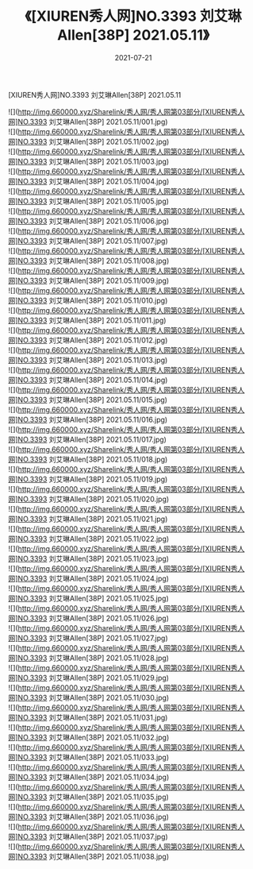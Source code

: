 ﻿---
layout: post
title:  《[XIUREN秀人网]NO.3393 刘艾琳Allen[38P] 2021.05.11》
date:   2021-07-21
img: http://img.660000.xyz/Sharelink/秀人网/秀人网第03部分/[XIUREN秀人网]NO.3393 刘艾琳Allen[38P] 2021.05.11/000.jpg
categories: [美女, 清纯, 唯美]
---

[XIUREN秀人网]NO.3393 刘艾琳Allen[38P] 2021.05.11

  ![](http://img.660000.xyz/Sharelink/秀人网/秀人网第03部分/[XIUREN秀人网]NO.3393 刘艾琳Allen[38P] 2021.05.11/001.jpg) <br> ![](http://img.660000.xyz/Sharelink/秀人网/秀人网第03部分/[XIUREN秀人网]NO.3393 刘艾琳Allen[38P] 2021.05.11/002.jpg) <br> ![](http://img.660000.xyz/Sharelink/秀人网/秀人网第03部分/[XIUREN秀人网]NO.3393 刘艾琳Allen[38P] 2021.05.11/003.jpg) <br> ![](http://img.660000.xyz/Sharelink/秀人网/秀人网第03部分/[XIUREN秀人网]NO.3393 刘艾琳Allen[38P] 2021.05.11/004.jpg) <br> ![](http://img.660000.xyz/Sharelink/秀人网/秀人网第03部分/[XIUREN秀人网]NO.3393 刘艾琳Allen[38P] 2021.05.11/005.jpg) <br> ![](http://img.660000.xyz/Sharelink/秀人网/秀人网第03部分/[XIUREN秀人网]NO.3393 刘艾琳Allen[38P] 2021.05.11/006.jpg) <br> ![](http://img.660000.xyz/Sharelink/秀人网/秀人网第03部分/[XIUREN秀人网]NO.3393 刘艾琳Allen[38P] 2021.05.11/007.jpg) <br> ![](http://img.660000.xyz/Sharelink/秀人网/秀人网第03部分/[XIUREN秀人网]NO.3393 刘艾琳Allen[38P] 2021.05.11/008.jpg) <br> ![](http://img.660000.xyz/Sharelink/秀人网/秀人网第03部分/[XIUREN秀人网]NO.3393 刘艾琳Allen[38P] 2021.05.11/009.jpg) <br> ![](http://img.660000.xyz/Sharelink/秀人网/秀人网第03部分/[XIUREN秀人网]NO.3393 刘艾琳Allen[38P] 2021.05.11/010.jpg) <br> ![](http://img.660000.xyz/Sharelink/秀人网/秀人网第03部分/[XIUREN秀人网]NO.3393 刘艾琳Allen[38P] 2021.05.11/011.jpg) <br> ![](http://img.660000.xyz/Sharelink/秀人网/秀人网第03部分/[XIUREN秀人网]NO.3393 刘艾琳Allen[38P] 2021.05.11/012.jpg) <br> ![](http://img.660000.xyz/Sharelink/秀人网/秀人网第03部分/[XIUREN秀人网]NO.3393 刘艾琳Allen[38P] 2021.05.11/013.jpg) <br> ![](http://img.660000.xyz/Sharelink/秀人网/秀人网第03部分/[XIUREN秀人网]NO.3393 刘艾琳Allen[38P] 2021.05.11/014.jpg) <br> ![](http://img.660000.xyz/Sharelink/秀人网/秀人网第03部分/[XIUREN秀人网]NO.3393 刘艾琳Allen[38P] 2021.05.11/015.jpg) <br> ![](http://img.660000.xyz/Sharelink/秀人网/秀人网第03部分/[XIUREN秀人网]NO.3393 刘艾琳Allen[38P] 2021.05.11/016.jpg) <br> ![](http://img.660000.xyz/Sharelink/秀人网/秀人网第03部分/[XIUREN秀人网]NO.3393 刘艾琳Allen[38P] 2021.05.11/017.jpg) <br> ![](http://img.660000.xyz/Sharelink/秀人网/秀人网第03部分/[XIUREN秀人网]NO.3393 刘艾琳Allen[38P] 2021.05.11/018.jpg) <br> ![](http://img.660000.xyz/Sharelink/秀人网/秀人网第03部分/[XIUREN秀人网]NO.3393 刘艾琳Allen[38P] 2021.05.11/019.jpg) <br> ![](http://img.660000.xyz/Sharelink/秀人网/秀人网第03部分/[XIUREN秀人网]NO.3393 刘艾琳Allen[38P] 2021.05.11/020.jpg) <br> ![](http://img.660000.xyz/Sharelink/秀人网/秀人网第03部分/[XIUREN秀人网]NO.3393 刘艾琳Allen[38P] 2021.05.11/021.jpg) <br> ![](http://img.660000.xyz/Sharelink/秀人网/秀人网第03部分/[XIUREN秀人网]NO.3393 刘艾琳Allen[38P] 2021.05.11/022.jpg) <br> ![](http://img.660000.xyz/Sharelink/秀人网/秀人网第03部分/[XIUREN秀人网]NO.3393 刘艾琳Allen[38P] 2021.05.11/023.jpg) <br> ![](http://img.660000.xyz/Sharelink/秀人网/秀人网第03部分/[XIUREN秀人网]NO.3393 刘艾琳Allen[38P] 2021.05.11/024.jpg) <br> ![](http://img.660000.xyz/Sharelink/秀人网/秀人网第03部分/[XIUREN秀人网]NO.3393 刘艾琳Allen[38P] 2021.05.11/025.jpg) <br> ![](http://img.660000.xyz/Sharelink/秀人网/秀人网第03部分/[XIUREN秀人网]NO.3393 刘艾琳Allen[38P] 2021.05.11/026.jpg) <br> ![](http://img.660000.xyz/Sharelink/秀人网/秀人网第03部分/[XIUREN秀人网]NO.3393 刘艾琳Allen[38P] 2021.05.11/027.jpg) <br> ![](http://img.660000.xyz/Sharelink/秀人网/秀人网第03部分/[XIUREN秀人网]NO.3393 刘艾琳Allen[38P] 2021.05.11/028.jpg) <br> ![](http://img.660000.xyz/Sharelink/秀人网/秀人网第03部分/[XIUREN秀人网]NO.3393 刘艾琳Allen[38P] 2021.05.11/029.jpg) <br> ![](http://img.660000.xyz/Sharelink/秀人网/秀人网第03部分/[XIUREN秀人网]NO.3393 刘艾琳Allen[38P] 2021.05.11/030.jpg) <br> ![](http://img.660000.xyz/Sharelink/秀人网/秀人网第03部分/[XIUREN秀人网]NO.3393 刘艾琳Allen[38P] 2021.05.11/031.jpg) <br> ![](http://img.660000.xyz/Sharelink/秀人网/秀人网第03部分/[XIUREN秀人网]NO.3393 刘艾琳Allen[38P] 2021.05.11/032.jpg) <br> ![](http://img.660000.xyz/Sharelink/秀人网/秀人网第03部分/[XIUREN秀人网]NO.3393 刘艾琳Allen[38P] 2021.05.11/033.jpg) <br> ![](http://img.660000.xyz/Sharelink/秀人网/秀人网第03部分/[XIUREN秀人网]NO.3393 刘艾琳Allen[38P] 2021.05.11/034.jpg) <br> ![](http://img.660000.xyz/Sharelink/秀人网/秀人网第03部分/[XIUREN秀人网]NO.3393 刘艾琳Allen[38P] 2021.05.11/035.jpg) <br> ![](http://img.660000.xyz/Sharelink/秀人网/秀人网第03部分/[XIUREN秀人网]NO.3393 刘艾琳Allen[38P] 2021.05.11/036.jpg) <br> ![](http://img.660000.xyz/Sharelink/秀人网/秀人网第03部分/[XIUREN秀人网]NO.3393 刘艾琳Allen[38P] 2021.05.11/037.jpg) <br> ![](http://img.660000.xyz/Sharelink/秀人网/秀人网第03部分/[XIUREN秀人网]NO.3393 刘艾琳Allen[38P] 2021.05.11/038.jpg) <br>